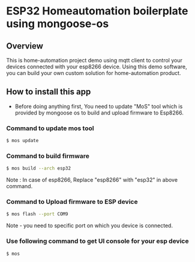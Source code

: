 # ESP32 Homeautomation boilerplate using mongoose-os

## Overview

This is home-automation project demo using mqtt client to control your devices connected with your esp8266 device. Using this demo software, you can build your own custom solution for home-automation product.

## How to install this app

- Before doing anything first, You need to update "MoS" tool which is provided by mongoose os to build and upload firmware to Esp8266.

### Command to update mos tool 

```sh
$ mos update
```

### Command to build firmware
```sh
$ mos build --arch esp32
```
Note : In case of esp8266, Replace "esp8266" with "esp32" in above command.

### Command to Upload firmware to ESP device
```sh
$ mos flash --port COM9
```
Note - you need to specific port on which you device is connected. 

### Use following command to get UI console for your esp device

```sh
$ mos
```
